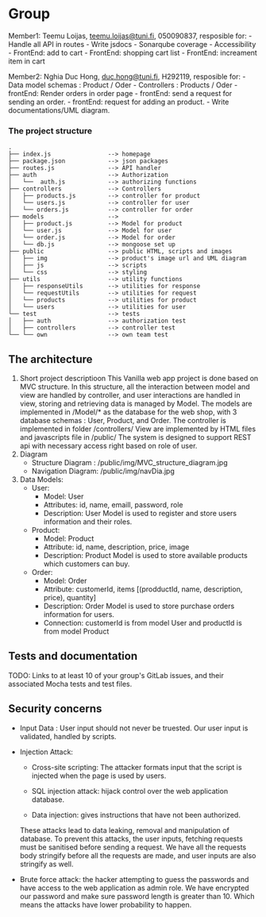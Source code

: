 # Group 

Member1:  Teemu Loijas, teemu.loijas@tuni.fi, 050090837, 
resposible for: - Handle all API in routes
                - Write jsdocs
                - Sonarqube coverage
                - Accessibility
                - FrontEnd: add to cart 
                - FrontEnd: shopping cart list
                - FrontEnd: increament item in cart

Member2:  Nghia Duc Hong, duc.hong@tuni.fi, H292119, 
resposible for: - Data model schemas : Product / Oder
                - Controllers : Products / Oder
                - frontEnd: Render orders in order page
                - frontEnd: send a request for sending an order.
                - frontEnd: request for adding an product.
                - Write documentations/UML diagram.


### The project structure

```
.
├── index.js                --> homepage
├── package.json            --> json packages
├── routes.js               --> API handler
├── auth                    --> Authorization
│   └──  auth.js            --> authorizing functions
├── controllers             --> Controllers
│   ├── products.js         --> controller for product
│   └── users.js            --> controller for user
│   └── orders.js           --> controller for order 
├── models                  --> 
│   ├── product.js          --> Model for product
│   └── user.js             --> Model for user
│   └── order.js            --> Model for order   
│   └── db.js               --> mongoose set up   
├── public                  --> public HTML, scripts and images
│   ├── img                 --> product's image url and UML diagram
│   ├── js                  --> scripts
│   └── css                 --> styling
├── utils                   --> utility functions
│   ├── responseUtils       --> utilities for response
│   └── requestUtils        --> utilities for request
│   └── products            --> utilities for product
│   └── users               --> utilities for user
└── test                    --> tests
│   ├── auth                --> authorization test
│   ├── controllers         --> controller test
└── └── own                 --> own team test

```

## The architecture 

1. Short project descriptioon
This Vanilla web app project is done based on MVC structure. In this structure, all the interaction between model and view are handled by controller, and user interactions are handled in view, storing and retrieving data is managed by Model.
The models are implemented in /Model/* as the database for the web shop, with 3 database schemas : User, Product, and Order. 
The controller is implemented in folder /controllers/
View are implemented by HTML files and javascripts file in /public/
The system is designed to support REST api with necessary access right based on role of user.
2. Diagram
    - Structure Diagram : /public/img/MVC_structure_diagram.jpg
    - Navigation Diagram: /public/img/navDia.jpg
3. Data Models:
    - User:
        - Model: User
        - Attributes: id, name, emaill, password, role
        - Description: User Model is used to register and store users information and their roles.
    - Product:
        - Model: Product
        - Attribute: id, name, description, price, image
        - Description: Product Model is used to store available products which customers can buy.
    - Order:
        - Model: Order
        - Attribute: customerId, items [(prodductId, name, description, price), quantity]
        - Description: Order Model is used  to store purchase orders information for users.
        - Connection: customerId is from model User and productId is from model Product

## Tests and documentation

TODO: Links to at least 10 of your group's GitLab issues, and their associated Mocha tests and test files.

## Security concerns
- Input Data : User input should not never be truested. Our user input is validated, handled by scripts. 
- Injection Attack: 
    - Cross-site scripting: The attacker formats input that the script is injected when the page is used by users.

    - SQL injection attack: hijack control over the web application database.
    
    - Data injection: gives instructions that have not been authorized.

    These attacks lead to data leaking, removal and manipulation of database. 
    To prevent this attacks, the user inputs, fetching requests must be sanitised before sending a request. We have all the requests body stringify before all the requests are made, and user inputs are also stringify as well.

- Brute force attack: the hacker attempting to guess the passwords and have access to the web application as admin role. We have encrypted our password and make sure password length is greater than 10. Which means the attacks have lower probability to happen.
